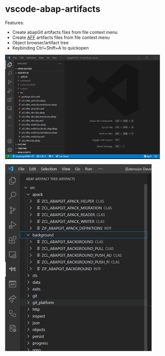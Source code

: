 # vscode-abap-artifacts

Features:
* Create abapGit artifacts files from file context menu
* Create [AFF](https://github.com/SAP/abap-file-formats) artifacts files from file context menu
* Object browser/artifact tree
* Keybinding Ctrl+Shift+A to quickopen

![create](https://raw.githubusercontent.com/abaplint/vscode-abap-artifacts/main/img/create.gif)

![tree](https://raw.githubusercontent.com/abaplint/vscode-abap-artifacts/main/img/tree.png)
